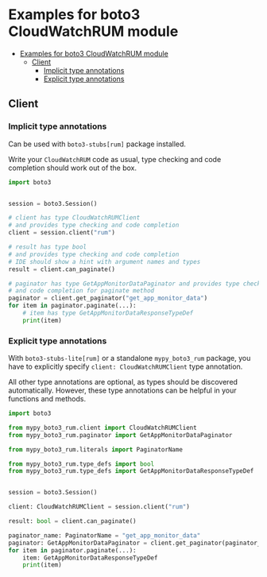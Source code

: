 <a id="examples-for-boto3-cloudwatchrum-module"></a>

# Examples for boto3 CloudWatchRUM module

- [Examples for boto3 CloudWatchRUM module](#examples-for-boto3-cloudwatchrum-module)
  - [Client](#client)
    - [Implicit type annotations](#implicit-type-annotations)
    - [Explicit type annotations](#explicit-type-annotations)

<a id="client"></a>

## Client

<a id="implicit-type-annotations"></a>

### Implicit type annotations

Can be used with `boto3-stubs[rum]` package installed.

Write your `CloudWatchRUM` code as usual, type checking and code completion
should work out of the box.

```python
import boto3


session = boto3.Session()

# client has type CloudWatchRUMClient
# and provides type checking and code completion
client = session.client("rum")

# result has type bool
# and provides type checking and code completion
# IDE should show a hint with argument names and types
result = client.can_paginate()

# paginator has type GetAppMonitorDataPaginator and provides type checking
# and code completion for paginate method
paginator = client.get_paginator("get_app_monitor_data")
for item in paginator.paginate(...):
    # item has type GetAppMonitorDataResponseTypeDef
    print(item)
```

<a id="explicit-type-annotations"></a>

### Explicit type annotations

With `boto3-stubs-lite[rum]` or a standalone `mypy_boto3_rum` package, you have
to explicitly specify `client: CloudWatchRUMClient` type annotation.

All other type annotations are optional, as types should be discovered
automatically. However, these type annotations can be helpful in your functions
and methods.

```python
import boto3

from mypy_boto3_rum.client import CloudWatchRUMClient
from mypy_boto3_rum.paginator import GetAppMonitorDataPaginator

from mypy_boto3_rum.literals import PaginatorName

from mypy_boto3_rum.type_defs import bool
from mypy_boto3_rum.type_defs import GetAppMonitorDataResponseTypeDef


session = boto3.Session()

client: CloudWatchRUMClient = session.client("rum")

result: bool = client.can_paginate()

paginator_name: PaginatorName = "get_app_monitor_data"
paginator: GetAppMonitorDataPaginator = client.get_paginator(paginator_name)
for item in paginator.paginate(...):
    item: GetAppMonitorDataResponseTypeDef
    print(item)
```
